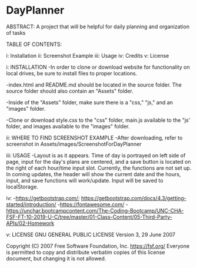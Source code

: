 # DayPlanner
ABSTRACT: A project that will be helpful for daily planning and organization of tasks

TABLE OF CONTENTS:

i: Installation
ii: Screenshot Example
iii: Usage 
iv: Credits 
v: License

i: INSTALLATION -In order to clone or download website for functionality on local drives, be sure to install files to proper locations.

-index.html and README.md should be located in the source folder. The source folder should also contain an "Assets" folder.

-Inside of the "Assets" folder, make sure there is a "css," "js," and an "images" folder.

-Clone or download style.css to the "css" folder, main.js available to the "js' folder, and images available to the "images" folder.

ii: WHERE TO FIND SCREENSHOT EXAMPLE -After downloading, refer to screenshot in Assets/images/ScreenshotForDayPlanner

iii: USAGE -Layout is as it appears. Time of day is portrayed on left side of page, input for the day's plans are centered, and a save button is located on the right of each hour/time input slot. Currently, the functions are not set up. In coming updates, the header will show the current date and the hours, input, and save functions will work/update. Input will be saved to localStorage.

iv:
-https://getbootstrap.com/; https://getbootstrap.com/docs/4.3/getting-started/introduction/
-https://fontawesome.com/
-https://unchar.bootcampcontent.com/The-Coding-Bootcamp/UNC-CHA-FSF-FT-10-2019-U-C/tree/master/01-Class-Content/05-Third-Party-APIs/02-Homework 

v: LICENSE GNU GENERAL PUBLIC LICENSE Version 3, 29 June 2007

Copyright (C) 2007 Free Software Foundation, Inc. https://fsf.org/ Everyone is permitted to copy and distribute verbatim copies of this license document, but changing it is not allowed.